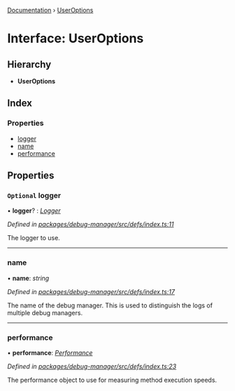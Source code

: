 [Documentation](../README.md) › [UserOptions](useroptions.md)

# Interface: UserOptions

## Hierarchy

* **UserOptions**

## Index

### Properties

* [logger](useroptions.md#optional-logger)
* [name](useroptions.md#name)
* [performance](useroptions.md#performance)

## Properties

### `Optional` logger

• **logger**? : *[Logger](logger.md)*

*Defined in [packages/debug-manager/src/defs/index.ts:11](https://github.com/badbatch/graphql-box/blob/cfaf258/packages/debug-manager/src/defs/index.ts#L11)*

The logger to use.

___

###  name

• **name**: *string*

*Defined in [packages/debug-manager/src/defs/index.ts:17](https://github.com/badbatch/graphql-box/blob/cfaf258/packages/debug-manager/src/defs/index.ts#L17)*

The name of the debug manager. This is used
to distinguish the logs of multiple debug managers.

___

###  performance

• **performance**: *[Performance](performance.md)*

*Defined in [packages/debug-manager/src/defs/index.ts:23](https://github.com/badbatch/graphql-box/blob/cfaf258/packages/debug-manager/src/defs/index.ts#L23)*

The performance object to use for measuring method
execution speeds.
